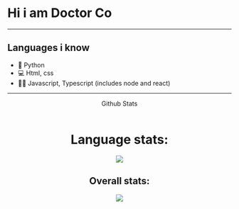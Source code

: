 # Hi i am Doctor Co

---

## Languages i know
- 🐍 Python 
- 💻 Html, css 
- 👨‍💻 Javascript, Typescript (includes node and react)
---

<summary align="center">Github Stats</summary>
<br/>
<h1 align="center"> Language stats: </h1>
<p align="center"><img src='https://github-readme-stats.vercel.app/api/top-langs/?username=DoctorCo&show_icons=true&theme=radical&locale=en'></img></p>
<h2 align="center"> Overall stats: </h2>
<p align="center"><img src='https://github-readme-stats.vercel.app/api?username=DoctorCo&show_icons=true&theme=radical'></img></p>
